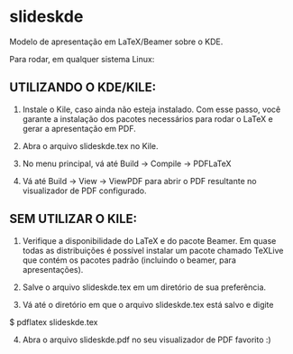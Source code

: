 slideskde
=========

Modelo de apresentação em LaTeX/Beamer sobre o KDE.

Para rodar, em qualquer sistema Linux:

UTILIZANDO O KDE/KILE:
----------------------

1) Instale o Kile, caso ainda não esteja instalado. Com esse passo, você garante a instalação dos pacotes 
necessários para rodar o LaTeX e gerar a apresentação em PDF.

2) Abra o arquivo slideskde.tex no Kile.

3) No menu principal, vá até Build -> Compile -> PDFLaTeX

4) Vá até Build -> View -> ViewPDF para abrir o PDF resultante no visualizador de PDF configurado.

SEM UTILIZAR O KILE:
--------------------

1) Verifique a disponibilidade do LaTeX e do pacote Beamer. Em quase todas as distribuições é possível 
instalar um pacote chamado TeXLive que contém os pacotes padrão (incluindo o beamer, para apresentações).

2) Salve o arquivo slideskde.tex em um diretório de sua preferência.

3) Vá até o diretório em que o arquivo slideskde.tex está salvo e digite

$ pdflatex slideskde.tex

4) Abra o arquivo slideskde.pdf no seu visualizador de PDF favorito :)
